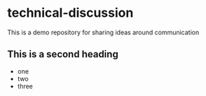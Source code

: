 # technical-discussion
This is a demo repository for sharing ideas around communication


## This is a second heading

* one
* two
* three
